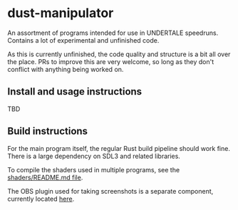 # dust-manipulator

An assortment of programs intended for use in UNDERTALE speedruns. Contains a lot of experimental and unfinished code.

As this is currently unfinished, the code quality and structure is a bit all over the place. PRs to improve this are very welcome, so long as they don't conflict with anything being worked on.

## Install and usage instructions

TBD

## Build instructions

For the main program itself, the regular Rust build pipeline should work fine. There is a large dependency on SDL3 and related libraries.

To compile the shaders used in multiple programs, see the [shaders/README.md file](shaders/README.md).

The OBS plugin used for taking screenshots is a separate component, currently located [here](https://github.com/colinator27/dust-manipulator-plugin).


